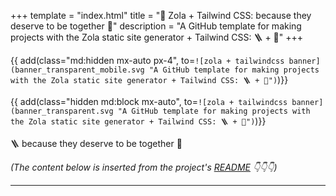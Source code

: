 +++
template = "index.html"
title = "🪩 Zola + Tailwind CSS: because they deserve to be together 💅"
description = "A GitHub template for making projects with the Zola static site generator + Tailwind CSS: 🪜 + 🎨"
+++

{{ add(class="md:hidden mx-auto px-4", to=`
![zola + tailwindcss banner](banner_transparent_mobile.svg "A GitHub template for making projects with the Zola static site generator + Tailwind CSS: 🪜 + 🎨")
`)}}

{{ add(class="hidden md:block mx-auto", to=`
![zola + tailwindcss banner](banner_transparent.svg "A GitHub template for making projects with the Zola static site generator + Tailwind CSS: 🪜 + 🎨")
`)}}

🪜 because they deserve to be together 🎨

*(The content below is inserted from the project's [README](https://github.com/asimpletune/zola-tailwindcss#readme) 👇👇👇)*

---